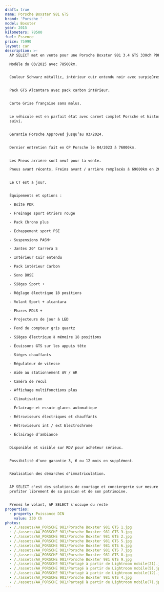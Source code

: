 ```yaml
---
draft: true
name: Porsche Boxster 981 GTS
brand: 'Porsche '
model: Boxster
year: 2015
kilometers: 78500
fuel: Essence
price: 75990
layout: car
description: >-
  AP SELECT met en vente pour une Porsche Boxster 981 3.4 GTS 330ch PDK.

  Modèle du 03/2015 avec 78500km.


  Couleur Schwarz métallic, intérieur cuir entendu noir avec surpiqûres blanche.


  Pack GTS Alcantara avec pack carbon intérieur.


  Carte Grise française sans malus.


  Le véhicule est en parfait état avec carnet complet Porsche et historique
  suivi.


  Garantie Porsche Approved jusqu’au 03/2024.


  Dernier entretien fait en CP Porsche le 04/2023 à 76000km.


  Les Pneus arrière sont neuf pour la vente.

  Pneus avant récents, Freins avant / arrière remplacés à 69000km en 2022.


  Le CT est a jour.


  Équipements et options :

  - Boîte PDK

  - Freinage sport étriers rouge

  - Pack Chrono plus

  - Echappement sport PSE

  - Suspensions PASM+

  - Jantes 20" Carrera S

  - Intérieur Cuir entendu

  - Pack intérieur Carbon

  - Sono BOSE

  - Sièges Sport +

  - Réglage électrique 18 positions

  - Volant Sport + alcantara

  - Phares PDLS +

  - Projecteurs de jour à LED

  - Fond de compteur gris quartz

  - Sièges électrique à mémoire 18 positions

  - Écuissons GTS sur les appuis tête

  - Sièges chauffants

  - Régulateur de vitesse

  - Aide au stationnement AV / AR

  - Caméra de recul

  - Affichage multifonctions plus

  - Climatisation

  - Éclairage et essuie-glaces automatique

  - Rétroviseurs électriques et chauffants

  - Rétroviseurs int / ext Electrochrome

  - Éclairage d’ambiance


  Disponible et visible sur RDV pour acheteur sérieux.


  Possibilité d'une garantie 3, 6 ou 12 mois en supplément.


  Réalisation des démarches d'immatriculation.


  AP SELECT c'est des solutions de courtage et conciergerie sur mesure pour
  profiter librement de sa passion et de son patrimoine.


  Prenez le volant, AP SELECT s'occupe du reste
properties:
  - property: Puissance DIN
    value: 330 Ch
photos:
  - /./assets/AA_PORSCHE 981/Porsche Boxster 981 GTS 1.jpg
  - /./assets/AA_PORSCHE 981/Porsche Boxster 981 GTS 3.jpg
  - /./assets/AA_PORSCHE 981/Porsche Boxster 981 GTS 2.jpg
  - /./assets/AA_PORSCHE 981/Porsche Boxster 981 GTS 5.jpg
  - /./assets/AA_PORSCHE 981/Porsche Boxster 981 GTS 6.jpg
  - /./assets/AA_PORSCHE 981/Porsche Boxster 981 GTS 7.jpg
  - /./assets/AA_PORSCHE 981/Porsche Boxster 981 GTS 8.jpg
  - /./assets/AA_PORSCHE 981/Porsche Boxster 981 GTS 9.jpg
  - /./assets/AA_PORSCHE 981/Partagé à partir de Lightroom mobile(21).jpg
  - /./assets/AA_PORSCHE 981/Partagé à partir de Lightroom mobile(5).jpg
  - /./assets/AA_PORSCHE 981/Partagé à partir de Lightroom mobile(12).jpg
  - /./assets/AA_PORSCHE 981/Porsche Boxster 981 GTS 4.jpg
  - /./assets/AA_PORSCHE 981/Partagé à partir de Lightroom mobile(7).jpg
---
```






